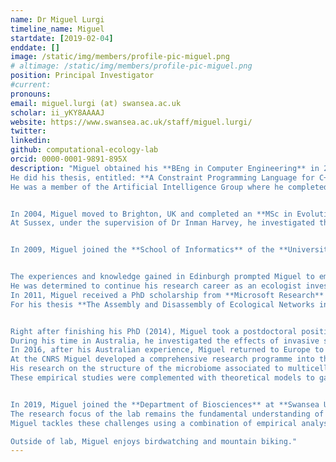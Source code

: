 ```yaml
---
name: Dr Miguel Lurgi
timeline_name: Miguel
startdate: [2019-02-04]
enddate: []
image: /static/img/members/profile-pic-miguel.png
# altimage: /static/img/members/profile-pic-miguel.png
position: Principal Investigator
#current:
pronouns: 
email: miguel.lurgi (at) swansea.ac.uk
scholar: ii_yKY8AAAAJ
website: https://www.swansea.ac.uk/staff/miguel.lurgi/
twitter: 
linkedin: 
github: computational-ecology-lab
orcid: 0000-0001-9891-895X
description: "Miguel obtained his **BEng in Computer Engineering** in 2003 at the Simón Bolívar University (Caracas, Venezuela), for which he was awareded **Cum Laude** honours. 
He did his thesis, entitled: **A Constraint Programming Language for C++** under the supervision of Dr. Hector Palacios.
He was a member of the Artificial Intelligence Group where he completed 


In 2004, Miguel moved to Brighton, UK and completed an **MSc in Evolutionary and Adaptive Systems** at the **University of Sussex**. 
At Sussex, under the supervision of Dr Inman Harvey, he investigated the role of **Classical Conditioning in Evolutionary Robotics**.


In 2009, Miguel joined the **School of Informatics** of the **University of Edinburgh**, Scotland, UK, as a **Marie Skłodowska Curie Research Associate**. Under the supervision of Dr Dave Robertson, Miguel developed the foundations of an ecologically inspired multi-agent system borrowing ideas from ecology and evolution. These efforts granted him an **MRes in Artificial Intelligence** and seeded his interests in what would become his main research focus to date: networks of ecological interactions.


The experiences and knowledge gained in Edinburgh prompted Miguel to embark in a radical career change: **from artificial intelligence to ecology**. 
He was determined to continue his research career as an ecologist investigating natural ecosystems from the perspective of complex networks.
In 2011, Miguel received a PhD scholarship from **Microsoft Research** to complete his PhD studies at the **Centre for Ecological Research and Forestry Applications** at the **Autonomous University of Barcelona** and the **Marine Sciences Institute** of the **Spanish Research Council (CSIC)** under the supervision of Dr José Montoya and Dr Bernat Claramunt-López.
For his thesis **The Assembly and Disassembly of Ecological Networks in a Changing World**, Miguel obtained his PhD with **Cum Laude** honours in 2014.


Right after finishing his PhD (2014), Miguel took a postdoctoral position at the **School of Biological Sciences** at the **University of Adelaide**, Australia. 
During his time in Australia, he investigated the effects of invasive species management on ecosystems through a complex networks modelling approach.
In 2016, after his Australian experience, Miguel returned to Europe to join his former advisor and good friend Dr José Montoya as a postdoctoral researcher at the **Centre for Biodiversity Theory and Modelling** of the **Theoretical and Experimental Ecology Station** of the **CNRS** in Moulis, France. 
At the CNRS Miguel developed a comprehensive research programme into the assembly and disassembly of complex ecosystems across spatial scales and ecosystems. 
His research on the structure of the microbiome associated to multicellular hosts, alongside the continent-wide spatial scaling and variability of terrestrial vertebrate and marine invertebrate complex ecological systems, allowed him to uncover key ecological and evolutionary processes behind the emergence of these communities.
These empirical studies were complemented with theoretical models to gain a better understanding of the effect of different aspects of global change on complex networks of species interactions.


In 2019, Miguel joined the **Department of Biosciences** at **Swansea University**, where he founded the **Computational Ecology Lab**. 
The research focus of the lab remains the fundamental understanding of the ecological and evolutionary mechanisms behind the assembly and disassembly of complex ecosystems. 
Miguel tackles these challenges using a combination of empirical analyses of large and complex datasets on both microbial and macrobial commuinities, and theoretical models incorporating dynamics in complex networks and the processes that are believed to be behind their emergence.

Outside of lab, Miguel enjoys birdwatching and mountain biking."
---
```

